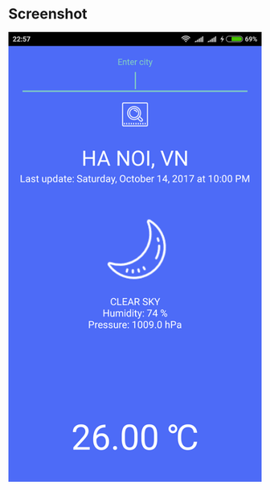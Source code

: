 # Screenshot
![alt text](https://github.com/nvs266/WeatherApp/blob/master/app/src/main/res/drawable/screen.png)
